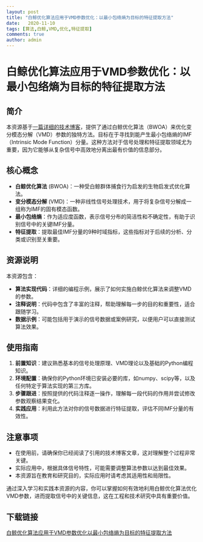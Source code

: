 ```yaml
---
layout: post
title: "白鲸优化算法应用于VMD参数优化：以最小包络熵为目标的特征提取方法"
date:   2020-11-10
tags: [算法,白鲸,VMD,优化,特征提取]
comments: true
author: admin
---
```

# 白鲸优化算法应用于VMD参数优化：以最小包络熵为目标的特征提取方法

## 简介

本资源基于[一篇详细的技术博客](https://blog.csdn.net/woaipythonmeme/article/details/131226447?spm=1001.2014.3001.5502)，提供了通过白鲸优化算法（BWOA）来优化变分模态分解（VMD）参数的独特方法。目标在于寻找到能产生最小包络熵的IMF（Intrinsic Mode Function）分量。这种方法对于信号处理和特征提取领域尤为重要，因为它能够从复杂信号中高效地分离出最有价值的信息部分。

## 核心概念

- **白鲸优化算法** (BWOA)：一种受白鲸群体捕食行为启发的生物启发式优化算法。
- **变分模态分解** (VMD)：一种非线性信号处理技术，用于将复杂信号分解成一组称为IMF的固有模态函数。
- **最小包络熵**：作为适应度函数，表示信号分布的简洁性和不确定性，有助于识别信号中的关键IMF分量。
- **特征提取**：提取最佳IMF分量的9种时域指标，这些指标对于后续的分析、分类或识别至关重要。

## 资源说明

本资源包含：
- **算法实现代码**：详细的编程示例，展示了如何实施白鲸优化算法来调整VMD的参数。
- **注释说明**：代码中包含了丰富的注释，帮助理解每一步的目的和重要性，适合跟随学习。
- **数据示例**：可能包括用于演示的信号数据或案例研究，以便用户可以直接测试算法效果。
  
## 使用指南

1. **前置知识**：建议熟悉基本的信号处理原理、VMD理论以及基础的Python编程知识。
2. **环境配置**：确保你的Python环境已安装必要的库，如numpy、scipy等，以及任何特定于算法实现的第三方库。
3. **步骤跟进**：按照提供的代码注释逐一操作，理解每一段代码的作用并尝试修改参数观察结果变化。
4. **实践应用**：利用此方法对你的信号数据进行特征提取，评估不同IMF分量的有效性。

## 注意事项

- 在使用前，请确保你已经阅读了引用的技术博客文章，这对理解整个过程非常关键。
- 实际应用中，根据具体信号特性，可能需要调整算法参数以达到最佳效果。
- 本资源旨在教育和研究目的，实际应用时请考虑其适用性和局限性。

通过深入学习和实践本资源的内容，你可以掌握如何有效地利用白鲸优化算法优化VMD参数，进而提取信号中的关键信息，这在工程和技术研究中具有重要价值。

## 下载链接

[白鲸优化算法应用于VMD参数优化以最小包络熵为目标的特征提取方法](https://pan.quark.cn/s/8bda2193ebeb)